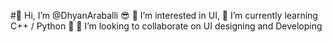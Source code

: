 #👋 Hi, I’m @DhyanAraballi 😎
👀 I’m interested in UI, 
🌱 I’m currently learning  C++ / Python 🐍
 💞️ I’m looking to collaborate on UI designing and Developing


<!---
DhyanAraballi/DhyanAraballi is a ✨ special ✨ repository because its `README.md` (this file) appears on your GitHub profile.
You can click the Preview link to take a look at your changes.
--->

